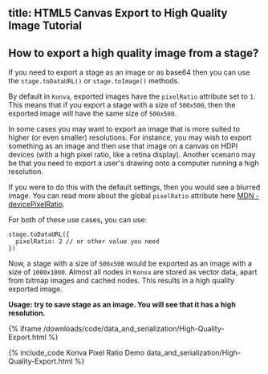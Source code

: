 title: HTML5 Canvas Export to High Quality Image Tutorial
---

## How to export a high quality image from a stage?

If you need to export a stage as an image or as base64 then you can use the `stage.toDataURL()` or `stage.toImage()` methods.

By default in `Konva`, exported images have the `pixelRatio` attribute set to `1`. This means that if you export a stage with a size of `500x500`, then the exported image will have the same size of `500x500`.

In some cases you may want to export an image that is more suited to higher (or even smaller) resolutions. For instance, you may wish to export something as an image and then use that image on a canvas on HDPI devices (with a high pixel ratio, like a retina display). Another scenario may be that you need to export a user's drawing onto a computer running a high resolution.

If you were to do this with the default settings, then you would see a blurred image. You can read more about the global `pixelRatio` attribute here [MDN - devicePixelRatio](https://developer.mozilla.org/en-US/docs/Web/API/Window/devicePixelRatio). 

For both of these use cases, you can use:

```
stage.toDataURL({
  pixelRatio: 2 // or other value you need
})
```

Now, a stage with a size of `500x500` would be exported as an image with a size of `1000x1000`. Almost all nodes in `Konva` are stored as vector data, apart from bitmap images and cached nodes. This results in a high quality exported image.

**Usage: try to save stage as an image. You will see that it has a high resolution.**


{% iframe /downloads/code/data_and_serialization/High-Quality-Export.html %}

{% include_code Konva Pixel Ratio Demo data_and_serialization/High-Quality-Export.html %}

